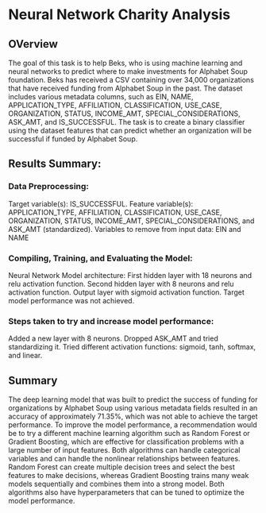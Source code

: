 # Neural Network Charity Analysis
## OVerview
The goal of this task is to help Beks, who is using machine learning and neural networks to predict where to make investments for Alphabet Soup foundation. Beks has received a CSV containing over 34,000 organizations that have received funding from Alphabet Soup in the past. The dataset includes various metadata columns, such as EIN, NAME, APPLICATION_TYPE, AFFILIATION, CLASSIFICATION, USE_CASE, ORGANIZATION, STATUS, INCOME_AMT, SPECIAL_CONSIDERATIONS, ASK_AMT, and IS_SUCCESSFUL. The task is to create a binary classifier using the dataset features that can predict whether an organization will be successful if funded by Alphabet Soup.

## Results Summary:
### Data Preprocessing:
Target variable(s): IS_SUCCESSFUL.
Feature variable(s): APPLICATION_TYPE, AFFILIATION, CLASSIFICATION, USE_CASE, ORGANIZATION, STATUS, INCOME_AMT, SPECIAL_CONSIDERATIONS, and ASK_AMT (standardized).
Variables to remove from input data: EIN and NAME
### Compiling, Training, and Evaluating the Model:
Neural Network Model architecture:
First hidden layer with 18 neurons and relu activation function.
Second hidden layer with 8 neurons and relu activation function.
Output layer with sigmoid activation function.
Target model performance was not achieved.
### Steps taken to try and increase model performance:
Added a new layer with 8 neurons.
Dropped ASK_AMT and tried standardizing it.
Tried different activation functions: sigmoid, tanh, softmax, and linear.

## Summary
The deep learning model that was built to predict the success of funding for organizations by Alphabet Soup using various metadata fields resulted in an accuracy of approximately 71.35%, which was not able to achieve the target performance.
To improve the model performance, a recommendation would be to try a different machine learning algorithm such as Random Forest or Gradient Boosting, which are effective for classification problems with a large number of input features. Both algorithms can handle categorical variables and can handle the nonlinear relationships between features.
Random Forest can create multiple decision trees and select the best features to make decisions, whereas Gradient Boosting trains many weak models sequentially and combines them into a strong model. Both algorithms also have hyperparameters that can be tuned to optimize the model performance.
